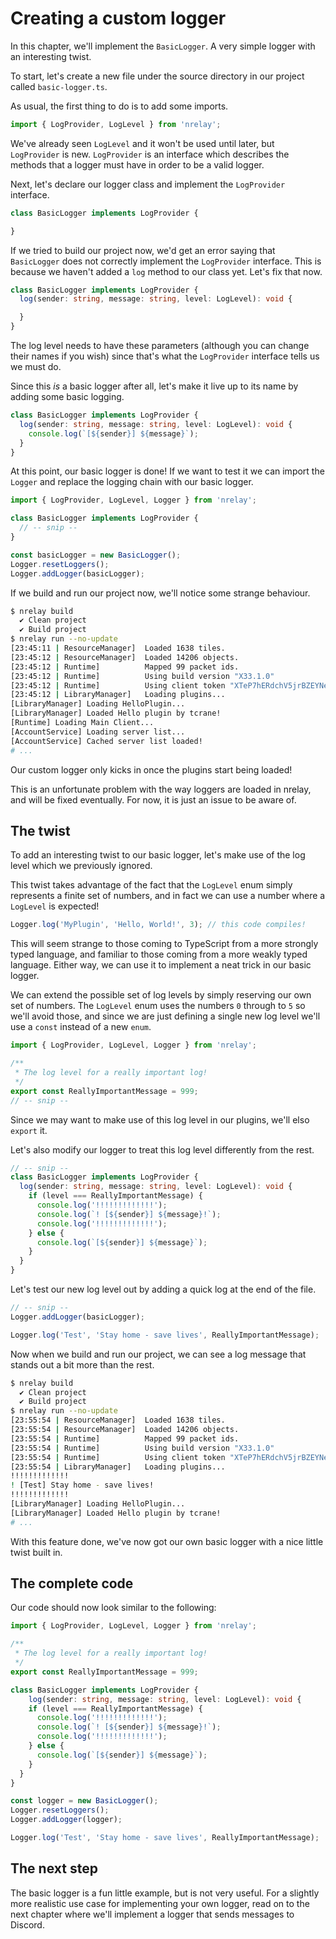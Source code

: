 # Creating a custom logger

In this chapter, we'll implement the `BasicLogger`. A very simple logger with an interesting twist.

To start, let's create a new file under the source directory in our project called `basic-logger.ts`.

As usual, the first thing to do is to add some imports.

```ts
import { LogProvider, LogLevel } from 'nrelay';
```

We've already seen `LogLevel` and it won't be used until later, but `LogProvider` is new. `LogProvider` is an interface which describes the methods that a logger must have in order to be a valid logger.

Next, let's declare our logger class and implement the `LogProvider` interface.

```ts
class BasicLogger implements LogProvider {

}
```

If we tried to build our project now, we'd get an error saying that `BasicLogger` does not correctly implement the `LogProvider` interface. This is because we haven't added a `log` method to our class yet. Let's fix that now.

```ts
class BasicLogger implements LogProvider {
  log(sender: string, message: string, level: LogLevel): void {

  }
}
```

The log level needs to have these parameters (although you can change their names if you wish) since that's what the `LogProvider` interface tells us we must do.

Since this *is* a basic logger after all, let's make it live up to its name by adding some basic logging.

```ts
class BasicLogger implements LogProvider {
  log(sender: string, message: string, level: LogLevel): void {
    console.log(`[${sender}] ${message}`);
  }
}
```

At this point, our basic logger is done! If we want to test it we can import the `Logger` and replace the logging chain with our basic logger.

```ts
import { LogProvider, LogLevel, Logger } from 'nrelay';

class BasicLogger implements LogProvider {
  // -- snip --
}

const basicLogger = new BasicLogger();
Logger.resetLoggers();
Logger.addLogger(basicLogger);
```

If we build and run our project now, we'll notice some strange behaviour.

```bash
$ nrelay build
  ✔ Clean project
  ✔ Build project
$ nrelay run --no-update
[23:45:11 | ResourceManager]  Loaded 1638 tiles.
[23:45:12 | ResourceManager]  Loaded 14206 objects.
[23:45:12 | Runtime]          Mapped 99 packet ids.
[23:45:12 | Runtime]          Using build version "X33.1.0"
[23:45:12 | Runtime]          Using client token "XTeP7hERdchV5jrBZEYNebAqDPU6tKU6"
[23:45:12 | LibraryManager]   Loading plugins...
[LibraryManager] Loading HelloPlugin...
[LibraryManager] Loaded Hello plugin by tcrane!
[Runtime] Loading Main Client...
[AccountService] Loading server list...
[AccountService] Cached server list loaded!
# ...
```

Our custom logger only kicks in once the plugins start being loaded!

This is an unfortunate problem with the way loggers are loaded in nrelay, and will be fixed eventually. For now, it is just an issue to be aware of.

## The twist

To add an interesting twist to our basic logger, let's make use of the log level which we previously ignored.

This twist takes advantage of the fact that the `LogLevel` enum simply represents a finite set of numbers, and in fact we can use a number where a `LogLevel` is expected!

```ts
Logger.log('MyPlugin', 'Hello, World!', 3); // this code compiles!
```

This will seem strange to those coming to TypeScript from a more strongly typed language, and familiar to those coming from a more weakly typed language. Either way, we can use it to implement a neat trick in our basic logger.

We can extend the possible set of log levels by simply reserving our own set of numbers. The `LogLevel` enum uses the numbers `0` through to `5` so we'll avoid those, and since we are just defining a single new log level we'll use a `const` instead of a new `enum`.

```ts
import { LogProvider, LogLevel, Logger } from 'nrelay';

/**
 * The log level for a really important log!
 */
export const ReallyImportantMessage = 999;
// -- snip --
```

Since we may want to make use of this log level in our plugins, we'll elso `export` it.

Let's also modify our logger to treat this log level differently from the rest.

```ts
// -- snip --
class BasicLogger implements LogProvider {
  log(sender: string, message: string, level: LogLevel): void {
    if (level === ReallyImportantMessage) {
      console.log('!!!!!!!!!!!!!');
      console.log(`! [${sender}] ${message}!`);
      console.log('!!!!!!!!!!!!!');
    } else {
      console.log(`[${sender}] ${message}`);
    }
  }
}
```

Let's test our new log level out by adding a quick log at the end of the file.

```ts
// -- snip --
Logger.addLogger(basicLogger);

Logger.log('Test', 'Stay home - save lives', ReallyImportantMessage);
```

Now when we build and run our project, we can see a log message that stands out a bit more than the rest.

```bash
$ nrelay build
  ✔ Clean project
  ✔ Build project
$ nrelay run --no-update
[23:55:54 | ResourceManager]  Loaded 1638 tiles.
[23:55:54 | ResourceManager]  Loaded 14206 objects.
[23:55:54 | Runtime]          Mapped 99 packet ids.
[23:55:54 | Runtime]          Using build version "X33.1.0"
[23:55:54 | Runtime]          Using client token "XTeP7hERdchV5jrBZEYNebAqDPU6tKU6"
[23:55:54 | LibraryManager]   Loading plugins...
!!!!!!!!!!!!!
! [Test] Stay home - save lives!
!!!!!!!!!!!!!
[LibraryManager] Loading HelloPlugin...
[LibraryManager] Loaded Hello plugin by tcrane!
# ...
```

With this feature done, we've now got our own basic logger with a nice little twist built in.

## The complete code

Our code should now look similar to the following:

```ts
import { LogProvider, LogLevel, Logger } from 'nrelay';

/**
 * The log level for a really important log!
 */
export const ReallyImportantMessage = 999;

class BasicLogger implements LogProvider {
    log(sender: string, message: string, level: LogLevel): void {
    if (level === ReallyImportantMessage) {
      console.log('!!!!!!!!!!!!!');
      console.log(`! [${sender}] ${message}!`);
      console.log('!!!!!!!!!!!!!');
    } else {
      console.log(`[${sender}] ${message}`);
    }
  }
}

const logger = new BasicLogger();
Logger.resetLoggers();
Logger.addLogger(logger);

Logger.log('Test', 'Stay home - save lives', ReallyImportantMessage);
```

## The next step

The basic logger is a fun little example, but is not very useful. For a slightly more realistic use case for implementing your own logger, read on to the next chapter where we'll implement a logger that sends messages to Discord.
